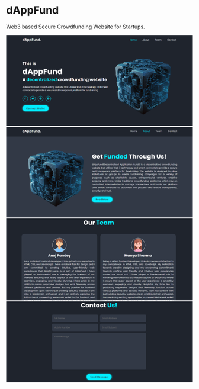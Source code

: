 # dAppFund
Web3 based Secure Crowdfunding Website for Startups.

<img src="images/frontpage1.png">
<img src="images/frontpage2.png">
<img src="images/frontpage3.png">
<img src="images/frontpage4.png">